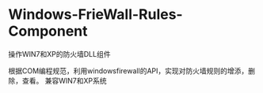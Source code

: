 # Windows-FrieWall-Rules-Component
操作WIN7和XP的防火墙DLL组件

根据COM编程规范，利用windowsfirewall的API，实现对防火墙规则的增添，删除，查看。
兼容WIN7和XP系统
